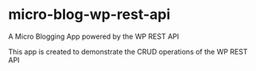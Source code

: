 # micro-blog-wp-rest-api
A Micro Blogging App powered by the WP REST API

This app is created to demonstrate the CRUD operations of the WP REST API
